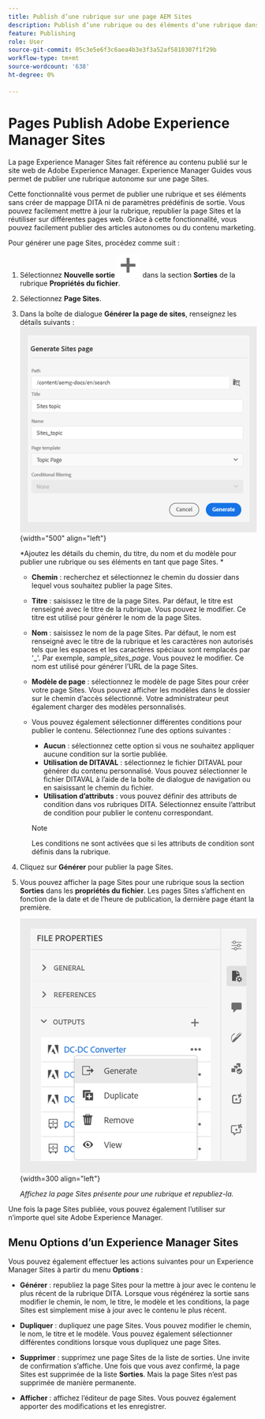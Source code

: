 ```yaml
---
title: Publish d’une rubrique sur une page AEM Sites
description: Publish d’une rubrique ou des éléments d’une rubrique dans une sortie Adobe Experience Manager Sites.  Découvrez comment afficher la page Experience Manager Sites présente pour une rubrique et la republier.
feature: Publishing
role: User
source-git-commit: 05c3e5e6f3c6aea4b3e3f3a52af5810307f1f29b
workflow-type: tm+mt
source-wordcount: '638'
ht-degree: 0%

---
```


# Pages Publish Adobe Experience Manager Sites


La page Experience Manager Sites fait référence au contenu publié sur le site web de Adobe Experience Manager. Experience Manager Guides vous permet de publier une rubrique autonome sur une page Sites.

Cette fonctionnalité vous permet de publier une rubrique et ses éléments sans créer de mappage DITA ni de paramètres prédéfinis de sortie. Vous pouvez facilement mettre à jour la rubrique, republier la page Sites et la réutiliser sur différentes pages web. Grâce à cette fonctionnalité, vous pouvez facilement publier des articles autonomes ou du contenu marketing.





Pour générer une page Sites, procédez comme suit :




1. Sélectionnez **Nouvelle sortie** ![nouvelle icône de sortie](./images/Add_icon.svg) dans la section **Sorties** de la rubrique **Propriétés du fichier**.
1. Sélectionnez **Page Sites**.


1. Dans la boîte de dialogue **Générer la page de sites**, renseignez les détails suivants :
   ![Ajoutez les détails du chemin et du modèle dans la page Générer les sites](images/aem-sites-page-generate.png){width="500" align="left"}

   *Ajoutez les détails du chemin, du titre, du nom et du modèle pour publier une rubrique ou ses éléments en tant que page Sites. *

   * **Chemin** : recherchez et sélectionnez le chemin du dossier dans lequel vous souhaitez publier la page Sites.
   * **Titre** : saisissez le titre de la page Sites. Par défaut, le titre est renseigné avec le titre de la rubrique. Vous pouvez le modifier. Ce titre est utilisé pour générer le nom de la page Sites.
   * **Nom** : saisissez le nom de la page Sites. Par défaut, le nom est renseigné avec le titre de la rubrique et les caractères non autorisés tels que les espaces et les caractères spéciaux sont remplacés par &#39;_&#39;. Par exemple, *sample_sites_page*. Vous pouvez le modifier. Ce nom est utilisé pour générer l’URL de la page Sites.
   * **Modèle de page** : sélectionnez le modèle de page Sites pour créer votre page Sites. Vous pouvez afficher les modèles dans le dossier sur le chemin d’accès sélectionné. Votre administrateur peut également charger des modèles personnalisés.


   * Vous pouvez également sélectionner différentes conditions pour publier le contenu.  Sélectionnez l’une des options suivantes :


      * **Aucun** : sélectionnez cette option si vous ne souhaitez appliquer aucune condition sur la sortie publiée.
      * **Utilisation de DITAVAL** : sélectionnez le fichier DITAVAL pour générer du contenu personnalisé. Vous pouvez sélectionner le fichier DITAVAL à l’aide de la boîte de dialogue de navigation ou en saisissant le chemin du fichier.
      * **Utilisation d’attributs** : vous pouvez définir des attributs de condition dans vos rubriques DITA. Sélectionnez ensuite l’attribut de condition pour publier le contenu correspondant.

     >[!NOTE]
     > 
     >Les conditions ne sont activées que si les attributs de condition sont définis dans la rubrique.



1. Cliquez sur **Générer** pour publier la page Sites.
1. Vous pouvez afficher la page Sites pour une rubrique sous la section **Sorties** dans les **propriétés du fichier**. Les pages Sites s’affichent en fonction de la date et de l’heure de publication, la dernière page étant la première.

   ![Afficher la page Sites pour une rubrique](images/aem-sites-outputs.png){width=300 align=&quot;left&quot;}

   *Affichez la page Sites présente pour une rubrique et republiez-la.*




Une fois la page Sites publiée, vous pouvez également l’utiliser sur n’importe quel site Adobe Experience Manager.


## Menu Options d’un Experience Manager Sites

Vous pouvez également effectuer les actions suivantes pour un Experience Manager Sites à partir du menu **Options** :

* **Générer** : republiez la page Sites pour la mettre à jour avec le contenu le plus récent de la rubrique DITA. Lorsque vous régénérez la sortie sans modifier le chemin, le nom, le titre, le modèle et les conditions, la page Sites est simplement mise à jour avec le contenu le plus récent.

* **Dupliquer** : dupliquez une page Sites. Vous pouvez modifier le chemin, le nom, le titre et le modèle. Vous pouvez également sélectionner différentes conditions lorsque vous dupliquez une page Sites.

* **Supprimer** : supprimez une page Sites de la liste de sorties. Une invite de confirmation s’affiche. Une fois que vous avez confirmé, la page Sites est supprimée de la liste **Sorties**. Mais la page Sites n’est pas supprimée de manière permanente.

* **Afficher** : affichez l’éditeur de page Sites. Vous pouvez également apporter des modifications et les enregistrer.
